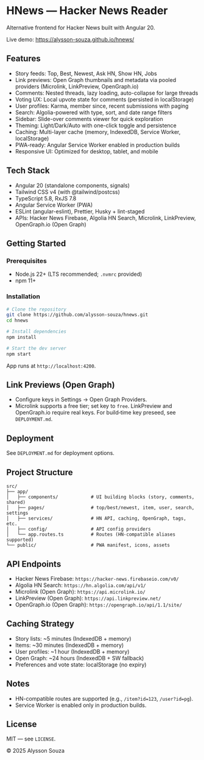 # HNews — Hacker News Reader

Alternative frontend for Hacker News built with Angular 20.

Live demo: https://alysson-souza.github.io/hnews/

## Features

- Story feeds: Top, Best, Newest, Ask HN, Show HN, Jobs
- Link previews: Open Graph thumbnails and metadata via pooled providers (Microlink, LinkPreview, OpenGraph.io)
- Comments: Nested threads, lazy loading, auto-collapse for large threads
- Voting UX: Local upvote state for comments (persisted in localStorage)
- User profiles: Karma, member since, recent submissions with paging
- Search: Algolia-powered with type, sort, and date range filters
- Sidebar: Slide-over comments viewer for quick exploration
- Theming: Light/Dark/Auto with one-click toggle and persistence
- Caching: Multi-layer cache (memory, IndexedDB, Service Worker, localStorage)
- PWA-ready: Angular Service Worker enabled in production builds
- Responsive UI: Optimized for desktop, tablet, and mobile

## Tech Stack

- Angular 20 (standalone components, signals)
- Tailwind CSS v4 (with @tailwind/postcss)
- TypeScript 5.8, RxJS 7.8
- Angular Service Worker (PWA)
- ESLint (angular-eslint), Prettier, Husky + lint-staged
- APIs: Hacker News Firebase, Algolia HN Search, Microlink, LinkPreview, OpenGraph.io (Open Graph)

## Getting Started

### Prerequisites

- Node.js 22+ (LTS recommended; `.nvmrc` provided)
- npm 11+

### Installation

```bash
# Clone the repository
git clone https://github.com/alysson-souza/hnews.git
cd hnews

# Install dependencies
npm install

# Start the dev server
npm start
```

App runs at `http://localhost:4200`.

## Link Previews (Open Graph)

- Configure keys in Settings → Open Graph Providers.
- Microlink supports a free tier; set key to `free`. LinkPreview and OpenGraph.io require real keys.
  For build‑time key preseed, see `DEPLOYMENT.md`.

## Deployment

See `DEPLOYMENT.md` for deployment options.

## Project Structure

```
src/
├── app/
│   ├── components/            # UI building blocks (story, comments, shared)
│   ├── pages/                 # top/best/newest, item, user, search, settings
│   ├── services/              # HN API, caching, OpenGraph, tags, etc.
│   ├── config/                # API config providers
│   └── app.routes.ts          # Routes (HN-compatible aliases supported)
└── public/                    # PWA manifest, icons, assets
```

## API Endpoints

- Hacker News Firebase: `https://hacker-news.firebaseio.com/v0/`
- Algolia HN Search: `https://hn.algolia.com/api/v1/`
- Microlink (Open Graph): `https://api.microlink.io/`
- LinkPreview (Open Graph): `https://api.linkpreview.net/`
- OpenGraph.io (Open Graph): `https://opengraph.io/api/1.1/site/`

## Caching Strategy

- Story lists: ~5 minutes (IndexedDB + memory)
- Items: ~30 minutes (IndexedDB + memory)
- User profiles: ~1 hour (IndexedDB + memory)
- Open Graph: ~24 hours (IndexedDB + SW fallback)
- Preferences and vote state: localStorage (no expiry)

## Notes

- HN-compatible routes are supported (e.g., `/item?id=123`, `/user?id=pg`).
- Service Worker is enabled only in production builds.

## License

MIT — see `LICENSE`.

© 2025 Alysson Souza
